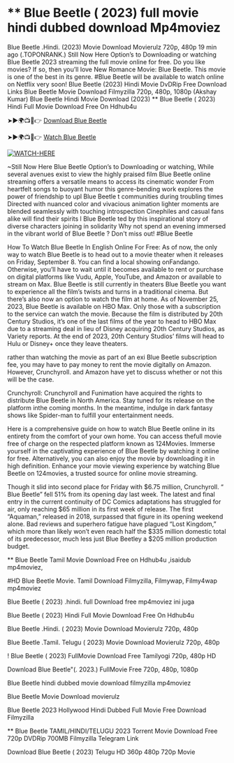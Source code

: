 # ** Blue Beetle ( 2023) full movie hindi dubbed download Mp4moviez
Blue Beetle .Hindi. (2023) Movie Download Movierulz 720p, 480p 19 min ago (.TOPONRANK.) Still Now Here Option’s to Downloading or watching Blue Beetle 2023 streaming the full movie online for free. Do you like movies? If so, then you’ll love New Romance Movie: Blue Beetle. This movie is one of the best in its genre. #Blue Beetle will be available to watch online on Netflix very soon! Blue Beetle (2023) Hindi Movie DvDRip Free Download Links Blue Beetle Movie Download Filmyzilla 720p, 480p, 1080p (Akshay Kumar) Blue Beetle Hindi Movie Download (2023) ** Blue Beetle ( 2023) Hindi Full Movie Download Free On Hdhub4u

➤►🌍📺📱👉 [Download Blue Beetle](https://filmydub.mom/movie/565770?ref=gt)

➤►🌍📺📱👉 [Watch Blue Beetle](https://filmydub.mom/movie/565770?ref=gt)

[![WATCH-HERE](https://camo.githubusercontent.com/7f6f88830ea72d49540cad466f7218e4623560163f263a8577ac8297d75fe095/68747470733a2f2f7777772e746563686d65686f772e636f6d2f77702d636f6e74656e742f75706c6f6164732f323032342f30332f72676273727465672e676966)](https://filmydub.mom/movie/565770?ref=gt)

~Still Now Here Blue Beetle Option’s to Downloading or watching, While several avenues exist to view the highly praised film Blue Beetle online streaming offers a versatile means to access its cinematic wonder From heartfelt songs to buoyant humor this genre-bending work explores the power of friendship to upl Blue Beetle t communities during troubling times Directed with nuanced color and vivacious animation lighter moments are blended seamlessly with touching introspection Cinephiles and casual fans alike will find their spirits l Blue Beetle ted by this inspirational story of diverse characters joining in solidarity Why not spend an evening immersed in the vibrant world of Blue Beetle ? Don't miss out! #Blue Beetle



How To Watch Blue Beetle In English Online For Free: As of now, the only way to watch Blue Beetle is to head out to a movie theater when it releases on Friday, September 8. You can find a local showing onFandango. Otherwise, you’ll have to wait until it becomes available to rent or purchase on digital platforms like Vudu, Apple, YouTube, and Amazon or available to stream on Max. Blue Beetle is still currently in theaters Blue Beetle you want to experience all the film’s twists and turns in a traditional cinema. But there’s also now an option to watch the film at home. As of November 25, 2023, Blue Beetle is available on HBO Max. Only those with a subscription to the service can watch the movie. Because the film is distributed by 20th Century Studios, it’s one of the last films of the year to head to HBO Max due to a streaming deal in lieu of Disney acquiring 20th Century Studios, as Variety reports. At the end of 2023, 20th Century Studios’ films will head to Hulu or Disney+ once they leave theaters.

rather than watching the movie as part of an exi Blue Beetle subscription fee, you may have to pay money to rent the movie digitally on Amazon. However, Crunchyroll. and Amazon have yet to discuss whether or not this will be the case.

Crunchyroll: Crunchyroll and Funimation have acquired the rights to distribute Blue Beetle in North America. Stay tuned for its release on the platform inthe coming months. In the meantime, indulge in dark fantasy shows like Spider-man to fulfill your entertainment needs.

Here is a comprehensive guide on how to watch Blue Beetle online in its entirety from the comfort of your own home. You can access thefull movie free of charge on the respected platform known as 124Movies. Immerse yourself in the captivating experience of Blue Beetle by watching it online for free. Alternatively, you can also enjoy the movie by downloading it in high definition. Enhance your movie viewing experience by watching Blue Beetle on 124movies, a trusted source for online movie streaming.

Though it slid into second place for Friday with $6.75 million, Crunchyroll. “ Blue Beetle” fell 51% from its opening day last week. The latest and final entry in the current continuity of DC Comics adaptations has struggled for air, only reaching $65 million in its first week of release. The first “Aquaman,” released in 2018, surpassed that figure in its opening weekend alone. Bad reviews and superhero fatigue have plagued “Lost Kingdom,” which more than likely won’t even reach half the $335 million domestic total of its predecessor, much less just Blue Beetley a $205 million production budget.


** Blue Beetle Tamil Movie Download Free on Hdhub4u ,isaidub mp4moviez,


#HD Blue Beetle Movie. Tamil Download Filmyzilla, Filmywap, Filmy4wap mp4moviez


Blue Beetle ( 2023) .hindi. full Download free mp4moviez ini juga


Blue Beetle ( 2023) Hindi Full Movie Download Free On Hdhub4u


Blue Beetle .Hindi. ( 2023) Movie Download Movierulz 720p, 480p


Blue Beetle .Tamil. Telugu ( 2023) Movie Download Movierulz 720p, 480p



! Blue Beetle ( 2023) FullMovie Download Free Tamilyogi 720p, 480p HD


Download Blue Beetle"(. 2023.) FullMovie Free 720p, 480p, 1080p


Blue Beetle hindi dubbed movie download filmyzilla mp4moviez


Blue Beetle Movie Download movierulz


Blue Beetle 2023 Hollywood Hindi Dubbed Full Movie Free Download Filmyzilla


** Blue Beetle TAMIL/HINDI/TELUGU 2023 Torrent Movie Download Free 720p DVDRip 700MB Filmyzilla Telegram Link


Download Blue Beetle ( 2023) Telugu HD 360p 480p 720p Movie
